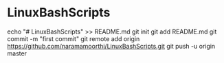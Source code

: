 # LinuxBashScripts
echo "# LinuxBashScripts" >> README.md
git init
git add README.md
git commit -m "first commit"
git remote add origin https://github.com/naramamoorthi/LinuxBashScripts.git
git push -u origin master
